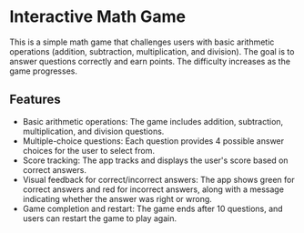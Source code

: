 # Interactive Math Game

This is a simple math game that challenges users with basic arithmetic operations (addition, subtraction, multiplication, and division).
The goal is to answer questions correctly and earn points. The difficulty increases as the game progresses.

## Features

- Basic arithmetic operations: 
  The game includes addition, subtraction, multiplication, and division questions.
- Multiple-choice questions:
  Each question provides 4 possible answer choices for the user to select from.
- Score tracking:
  The app tracks and displays the user's score based on correct answers.
- Visual feedback for correct/incorrect answers:
  The app shows green for correct answers and red for incorrect answers, along with a message indicating whether the answer was right or wrong.
- Game completion and restart:
  The game ends after 10 questions, and users can restart the game to play again.
